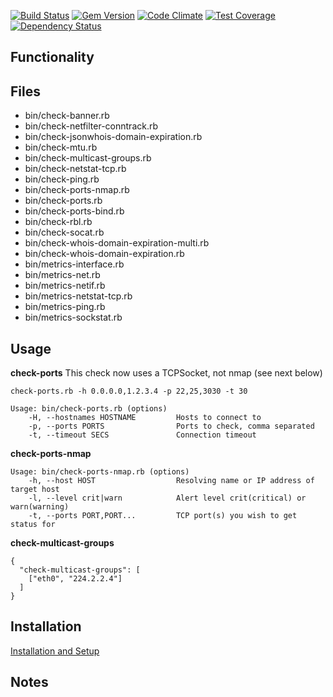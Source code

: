 
[![Build Status](https://travis-ci.org/sensu-plugins/sensu-plugins-network-checks.svg?branch=master)](https://travis-ci.org/sensu-plugins/sensu-plugins-network-checks)
[![Gem Version](https://badge.fury.io/rb/sensu-plugins-network-checks.svg)](http://badge.fury.io/rb/sensu-plugins-network-checks)
[![Code Climate](https://codeclimate.com/github/sensu-plugins/sensu-plugins-network-checks/badges/gpa.svg)](https://codeclimate.com/github/sensu-plugins/sensu-plugins-network-checks)
[![Test Coverage](https://codeclimate.com/github/sensu-plugins/sensu-plugins-network-checks/badges/coverage.svg)](https://codeclimate.com/github/sensu-plugins/sensu-plugins-network-checks)
[![Dependency Status](https://gemnasium.com/sensu-plugins/sensu-plugins-network-checks.svg)](https://gemnasium.com/sensu-plugins/sensu-plugins-network-checks)

## Functionality

## Files
 * bin/check-banner.rb
 * bin/check-netfilter-conntrack.rb
 * bin/check-jsonwhois-domain-expiration.rb
 * bin/check-mtu.rb
 * bin/check-multicast-groups.rb
 * bin/check-netstat-tcp.rb
 * bin/check-ping.rb
 * bin/check-ports-nmap.rb
 * bin/check-ports.rb
 * bin/check-ports-bind.rb
 * bin/check-rbl.rb
 * bin/check-socat.rb
 * bin/check-whois-domain-expiration-multi.rb
 * bin/check-whois-domain-expiration.rb
 * bin/metrics-interface.rb
 * bin/metrics-net.rb
 * bin/metrics-netif.rb
 * bin/metrics-netstat-tcp.rb
 * bin/metrics-ping.rb
 * bin/metrics-sockstat.rb

## Usage

**check-ports**
This check now uses a TCPSocket, not nmap (see next below)
```
check-ports.rb -h 0.0.0.0,1.2.3.4 -p 22,25,3030 -t 30

Usage: bin/check-ports.rb (options)
    -H, --hostnames HOSTNAME         Hosts to connect to
    -p, --ports PORTS                Ports to check, comma separated
    -t, --timeout SECS               Connection timeout
```

**check-ports-nmap**
```
Usage: bin/check-ports-nmap.rb (options)
    -h, --host HOST                  Resolving name or IP address of target host
    -l, --level crit|warn            Alert level crit(critical) or warn(warning)
    -t, --ports PORT,PORT...         TCP port(s) you wish to get status for
```

**check-multicast-groups**
```
{
  "check-multicast-groups": [
    ["eth0", "224.2.2.4"]
  ]
}
```
## Installation

[Installation and Setup](http://sensu-plugins.io/docs/installation_instructions.html)

## Notes
